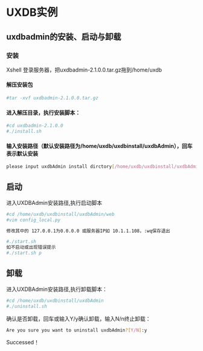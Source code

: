 # UXDB实例

## uxdbadmin的安装、启动与卸载

### 安装

Xshell 登录服务器，把uxdbadmin-2.1.0.0.tar.gz拖到/home/uxdb

#### 解压安装包

~~~bash
#tar -xvf uxdbadmin-2.1.0.0.tar.gz
~~~
#### 进入解压目录，执行安装脚本：

~~~bash
#cd uxdbadmin-2.1.0.0
#./install.sh
~~~
#### 输入安装路径（默认安装路径为/home/uxdb/uxdbinstall/uxdbAdmin），回车表示默认安装

~~~bash
please input uxdbAdmin install dirctory[/home/uxdb/uxdbinstall/uxdbAdmin]:y
~~~

## 启动
进入UXDBAdmin安装路径,执行启动脚本

~~~bash
#cd /home/uxdb/uxdbinstall/uxdbAdmin/web
#vim config_local.py

修改其中的 127.0.0.1为0.0.0.0 或服务器IP如 10.1.1.108，:wq保存退出

#./start.sh
如不启动或出现错误提示
#./start.sh p
~~~

## 卸载
进入UXDBAdmin安装路径,执行卸载脚本：

~~~bash
#cd /home/uxdb/uxdbinstall/uxdbAdmin
#./uninstall.sh
~~~
确认是否卸载，回车或输入Y/y确认卸载，输入N/n终止卸载：

~~~bash
Are you sure you want to uninstall uxdbAdmin?[Y/N]:y
~~~

Successed！